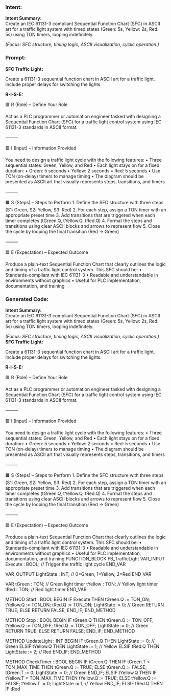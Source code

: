 ### Intent:
**Intent Summary:**  
Create an IEC 61131-3 compliant Sequential Function Chart (SFC) in ASCII art for a traffic light system with timed states (Green: 5s, Yellow: 2s, Red: 5s) using TON timers, looping indefinitely.  

*(Focus: SFC structure, timing logic, ASCII visualization, cyclic operation.)*

### Prompt:
**SFC Traffic Light:**

Create a 61131-3 sequential function chart in ASCII art for a traffic light. Include proper delays for switching the lights.

**R-I-S-E:**

🟥 R (Role) – Define Your Role

Act as a PLC programmer or automation engineer tasked with designing a Sequential Function Chart (SFC) for a traffic light control system using IEC 61131-3 standards in ASCII format.

⸻

🟩 I (Input) – Information Provided

You need to design a traffic light cycle with the following features:
	•	Three sequential states: Green, Yellow, and Red
	•	Each light stays on for a fixed duration:
	•	Green: 5 seconds
	•	Yellow: 2 seconds
	•	Red: 5 seconds
	•	Use TON (on-delay) timers to manage timing
	•	The diagram should be presented as ASCII art that visually represents steps, transitions, and timers

⸻

🟧 S (Steps) – Steps to Perform
	1.	Define the SFC structure with three steps (S1: Green, S2: Yellow, S3: Red)
	2.	For each step, assign a TON timer with an appropriate preset time
	3.	Add transitions that are triggered when each timer completes (tGreen.Q, tYellow.Q, tRed.Q)
	4.	Format the steps and transitions using clear ASCII blocks and arrows to represent flow
	5.	Close the cycle by looping the final transition (Red → Green)

⸻

🟦 E (Expectation) – Expected Outcome

Produce a plain-text Sequential Function Chart that clearly outlines the logic and timing of a traffic light control system. This SFC should be:
	•	Standards-compliant with IEC 61131-3
	•	Readable and understandable in environments without graphics
	•	Useful for PLC implementation, documentation, and training

### Generated Code:
**Intent Summary:**  
Create an IEC 61131-3 compliant Sequential Function Chart (SFC) in ASCII art for a traffic light system with timed states (Green: 5s, Yellow: 2s, Red: 5s) using TON timers, looping indefinitely.  

*(Focus: SFC structure, timing logic, ASCII visualization, cyclic operation.)*
**SFC Traffic Light:**

Create a 61131-3 sequential function chart in ASCII art for a traffic light. Include proper delays for switching the lights.

**R-I-S-E:**

🟥 R (Role) – Define Your Role

Act as a PLC programmer or automation engineer tasked with designing a Sequential Function Chart (SFC) for a traffic light control system using IEC 61131-3 standards in ASCII format.

⸻

🟩 I (Input) – Information Provided

You need to design a traffic light cycle with the following features:
	•	Three sequential states: Green, Yellow, and Red
	•	Each light stays on for a fixed duration:
	•	Green: 5 seconds
	•	Yellow: 2 seconds
	•	Red: 5 seconds
	•	Use TON (on-delay) timers to manage timing
	•	The diagram should be presented as ASCII art that visually represents steps, transitions, and timers

⸻

🟧 S (Steps) – Steps to Perform
	1.	Define the SFC structure with three steps (S1: Green, S2: Yellow, S3: Red)
	2.	For each step, assign a TON timer with an appropriate preset time
	3.	Add transitions that are triggered when each timer completes (tGreen.Q, tYellow.Q, tRed.Q)
	4.	Format the steps and transitions using clear ASCII blocks and arrows to represent flow
	5.	Close the cycle by looping the final transition (Red → Green)

⸻

🟦 E (Expectation) – Expected Outcome

Produce a plain-text Sequential Function Chart that clearly outlines the logic and timing of a traffic light control system. This SFC should be:
	•	Standards-compliant with IEC 61131-3
	•	Readable and understandable in environments without graphics
	•	Useful for PLC implementation, documentation, and training
FUNCTION_BLOCK FB_TrafficLight
VAR_INPUT
    Execute : BOOL; // Trigger the traffic light cycle
END_VAR

VAR_OUTPUT
    LightState : INT; // 0=Green, 1=Yellow, 2=Red
END_VAR

VAR
    tGreen : TON; // Green light timer
    tYellow : TON; // Yellow light timer
    tRed : TON; // Red light timer
END_VAR

METHOD Start : BOOL
BEGIN
    IF Execute THEN
        tGreen.Q := TON_ON;
        tYellow.Q := TON_ON;
        tRed.Q := TON_ON;
        LightState := 0; // Green
        RETURN TRUE;
    ELSE
        RETURN FALSE;
    END_IF;
END_METHOD

METHOD Stop : BOOL
BEGIN
    IF tGreen.Q THEN
        tGreen.Q := TON_OFF;
        tYellow.Q := TON_OFF;
        tRed.Q := TON_OFF;
        LightState := 0; // Green
        RETURN TRUE;
    ELSE
        RETURN FALSE;
    END_IF;
END_METHOD

METHOD UpdateLight : INT
BEGIN
    IF tGreen.Q THEN
        LightState := 0; // Green
    ELSIF tYellow.Q THEN
        LightState := 1; // Yellow
    ELSIF tRed.Q THEN
        LightState := 2; // Red
    END_IF;
END_METHOD

METHOD CheckTimer : BOOL
BEGIN
    IF tGreen.Q THEN
        IF tGreen.T < TON_MAX_TIME THEN
            tGreen.Q := TRUE;
        ELSE
            tGreen.Q := FALSE;
            tGreen.T := 0;
            LightState := 0; // Green
        END_IF;
    ELSIF tYellow.Q THEN
        IF tYellow.T < TON_MAX_TIME THEN
            tYellow.Q := TRUE;
        ELSE
            tYellow.Q := FALSE;
            tYellow.T := 0;
            LightState := 1; // Yellow
        END_IF;
    ELSIF tRed.Q THEN
        IF tRed
